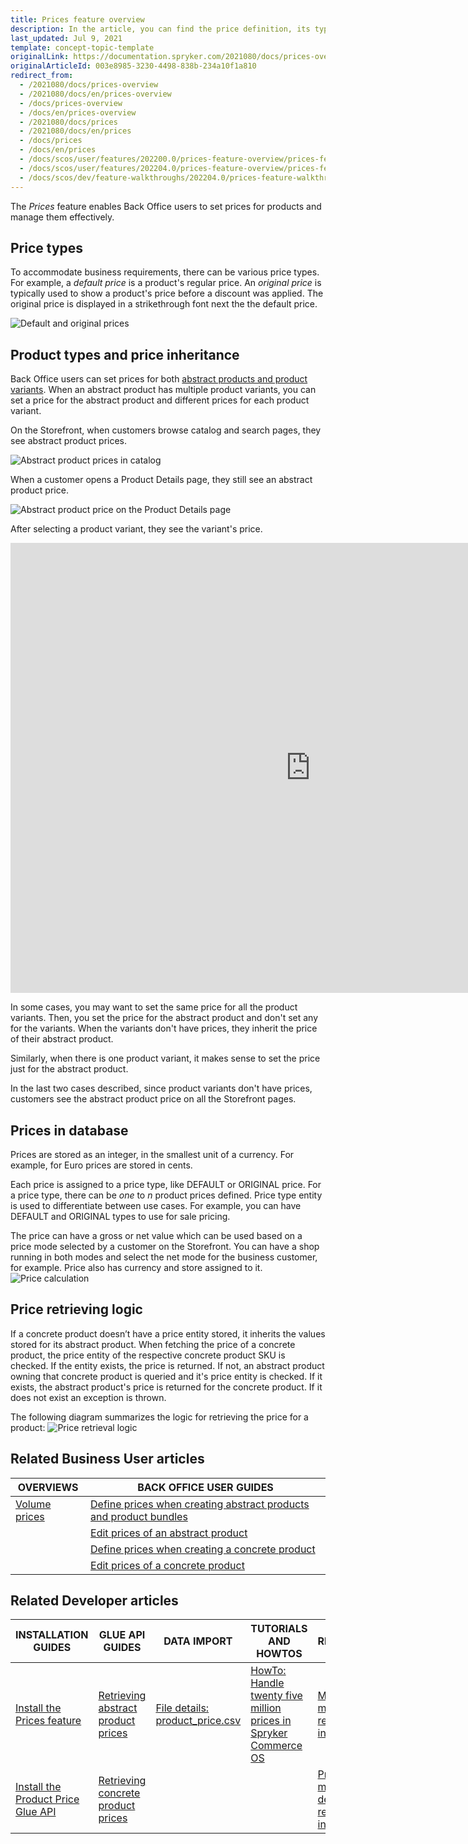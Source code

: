 ```yaml
---
title: Prices feature overview
description: In the article, you can find the price definition, its types, how the price is inherited and calculated.
last_updated: Jul 9, 2021
template: concept-topic-template
originalLink: https://documentation.spryker.com/2021080/docs/prices-overview
originalArticleId: 003e8985-3230-4498-838b-234a10f1a810
redirect_from:
  - /2021080/docs/prices-overview
  - /2021080/docs/en/prices-overview
  - /docs/prices-overview
  - /docs/en/prices-overview
  - /2021080/docs/prices
  - /2021080/docs/en/prices
  - /docs/prices
  - /docs/en/prices
  - /docs/scos/user/features/202200.0/prices-feature-overview/prices-feature-overview.html
  - /docs/scos/user/features/202204.0/prices-feature-overview/prices-feature-overview.html  
  - /docs/scos/dev/feature-walkthroughs/202204.0/prices-feature-walkthrough/prices-feature-walkthrough.html
---
```


The *Prices* feature enables Back Office users to set prices for products and manage them effectively.

## Price types

To accommodate business requirements, there can be various price types. For example, a *default price* is a product's regular price. An *original price* is typically used to show a product's price before a discount was applied. The original price is displayed in a strikethrough font next the the default price.


![Default and original prices](https://spryker.s3.eu-central-1.amazonaws.com/docs/pbc/all/price-management/prices-feature-overview/prices-feature-overview.md/default-and-original-prices.png)


## Product types and price inheritance

Back Office users can set prices for both [abstract products and product variants](/docs/pbc/all/product-information-management/{{site.version}}/product-feature-overview/product-feature-overview.html#abstract-products-and-product-variants). When an abstract product has multiple product variants, you can set a price for the abstract product and different prices for each product variant.

On the Storefront, when customers browse catalog and search pages, they see abstract product prices.

![Abstract product prices in catalog](https://spryker.s3.eu-central-1.amazonaws.com/docs/pbc/all/price-management/prices-feature-overview/prices-feature-overview.md/abstract-product-prices-in-catalog.png)

When a customer opens a Product Details page, they still see an abstract product price.

![Abstract product price on the Product Details page](https://spryker.s3.eu-central-1.amazonaws.com/docs/pbc/all/price-management/prices-feature-overview/prices-feature-overview.md/abstract-product-prices-on-pdp.png)

After selecting a product variant, they see the variant's price.

<iframe width="960" height="720" src="https://spryker.s3.eu-central-1.amazonaws.com/docs/pbc/all/price-management/prices-feature-overview/prices-feature-overview.md/prices-of-abstract-products-and-pruduct-variants.mp4" frameborder="0" allowfullscreen></iframe>

In some cases, you may want to set the same price for all the product variants. Then, you set the price for the abstract product and don't set any for the variants. When the variants don't have prices, they inherit the price of their abstract product.

Similarly, when there is one product variant, it makes sense to set the price just for the abstract product.

In the last two cases described, since product variants don't have prices, customers see the abstract product price on all the Storefront pages.

## Prices in database

Prices are stored as an integer, in the smallest unit of a currency. For example, for Euro prices are stored in cents.

Each price is assigned to a price type, like DEFAULT or ORIGINAL price. For a price type, there can be *one* to *n* product prices defined. Price type entity is used to differentiate between use cases. For example, you can have DEFAULT and ORIGINAL types to use for sale pricing.

The price can have a gross or net value which can be used based on a price mode selected by a customer on the Storefront. You can have a shop running in both modes and select the net mode for the business customer, for example. Price also has currency and store assigned to it.
![Price calculation](https://spryker.s3.eu-central-1.amazonaws.com/docs/Features/Price/Price+Functionality/price_calculation.png)

## Price retrieving logic

If a concrete product doesn’t have a price entity stored, it inherits the values stored for its abstract product. When fetching the price of a concrete product, the price entity of the respective concrete product SKU is checked. If the entity exists, the price is returned. If not, an abstract product owning that concrete product is queried and it's price entity is checked. If it exists, the abstract product's price is returned for the concrete product. If it does not exist an exception is thrown.

The following diagram summarizes the logic for retrieving the price for a product:
![Price retrieval logic](https://spryker.s3.eu-central-1.amazonaws.com/docs/Features/Price/Price+Functionality/price_retrieval_logic.png)

## Related Business User articles

| OVERVIEWS | BACK OFFICE USER GUIDES |
|---| - |
| [Volume prices](/docs/pbc/all/price-management/{{site.version}}/prices-feature-overview/volume-prices-overview.html) | [Define prices when creating abstract products and product bundles](/docs/pbc/all/product-information-management/{{site.version}}/manage-in-the-back-office/products/manage-abstract-products-and-product-bundles/create-abstract-products-and-product-bundles.html)   |
| | [Edit prices of an abstract product](/docs/scos/user/back-office-user-guides/{{site.version}}/catalog/products/manage-abstract-products-and-product-bundles/edit-abstract-products-and-product-bundles.html#edit-prices-of-an-abstract-product-or-product-bundle)   |
| | [Define prices when creating a concrete product](/docs/pbc/all/product-information-management/{{site.version}}/manage-in-the-back-office/products/manage-product-variants/create-product-variants.html)  |
| | [Edit prices of a concrete product](/docs/scos/user/back-office-user-guides/{{site.version}}/catalog/products/manage-concrete-products/editing-product-variants.html)   |

## Related Developer articles

| INSTALLATION GUIDES  | GLUE API GUIDES | DATA IMPORT | TUTORIALS AND HOWTOS | REFERENCES |
|---|---|---|---|---|
| [Install the Prices feature](/docs/pbc/all/price-management/{{site.version}}/install-and-upgrade/install-features/install-the-prices-feature.html) | [Retrieving abstract product prices](/docs/pbc/all/price-management/{{site.version}}/manage-using-glue-api/retrieve-abstract-product-prices.html) | [File details: product_price.csv](/docs/pbc/all/price-management/{{site.version}}/import-and-export-data/file-details-product-price.csv.html) | [HowTo: Handle twenty five million prices in Spryker Commerce OS](/docs/scos/dev/tutorials-and-howtos/howtos/howto-handle-twenty-five-million-prices-in-spryker-commerce-os.html) | [Money module: reference information](/docs/pbc/all/price-management/{{site.version}}/extend-and-customize/money-module-reference-information.html) |
| [Install the Product Price Glue API](/docs/pbc/all/price-management/{{site.version}}/install-and-upgrade/install-features/install-the-product-price-glue-api.html) | [Retrieving concrete product prices](/docs/pbc/all/price-management/{{site.version}}/manage-using-glue-api/retrieve-concrete-product-prices.html) |  |  | [PriceProduct module details: reference information](/docs/pbc/all/price-management/{{site.version}}/extend-and-customize/priceproduct-module-details-reference-information.html) |
